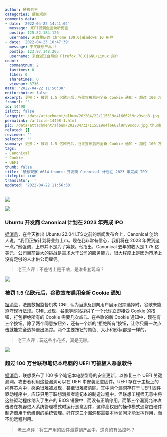 ```yaml
---
author: 硬核老王
categories: 硬核观察
comments_data:
- date: '2022-04-22 14:41:04'
  message: UEFI漏洞危言耸听而言
  postip: 125.82.184.126
  username: 来自重庆的 Chrome 100.0|Windows 10 用户
- date: '2022-04-23 10:47:39'
  message: 不买联想产品!!
  postip: 123.97.148.205
  username: 来自浙江台州的 Firefox 78.0|GNU/Linux 用户
count:
  commentnum: 2
  favtimes: 0
  likes: 0
  sharetimes: 0
  viewnum: 3736
date: '2022-04-22 11:56:38'
editorchoice: false
excerpt: 更多：• 被罚 1.5 亿欧元后，谷歌宣布启用全新 Cookie 通知 • 超过 100 万台联想笔记本电脑的 UEFI 可被植入恶意软件
fromurl: ''
id: 14498
islctt: false
largepic: /data/attachment/album/202204/22/115519o4l6662l9nv9sco3.jpg
permalink: /article-14498-1.html
pic: /data/attachment/album/202204/22/115519o4l6662l9nv9sco3.jpg.thumb.jpg
related: []
reviewer: ''
selector: ''
summary: 更多：• 被罚 1.5 亿欧元后，谷歌宣布启用全新 Cookie 通知 • 超过 100 万台联想笔记本电脑的 UEFI 可被植入恶意软件
tags:
- Canonical
- Cookie
- UEFI
thumb: false
title: '硬核观察 #614 Ubuntu 开发商 Canonical 计划在 2023 年完成 IPO'
titlepic: true
translator: ''
updated: '2022-04-22 11:56:38'
---
```


![](/data/attachment/album/202204/22/115519o4l6662l9nv9sco3.jpg)


![](/data/attachment/album/202204/22/115528ugujabegj49fe49l.jpg)


### Ubuntu 开发商 Canonical 计划在 2023 年完成 IPO


[据消息](https://itwire.com/open-source/canonical-may-go-public-in-2023,-claims-usm-profit-last-year.html)，在今天推出 Ubuntu 22.04 LTS 之前的新闻发布会上，Canonical 创始人说，“我们正按计划将业务上市。现在我非常有信心，我们将在 2023 年做到这一点。”他强调，上市并不是为了筹款。他指出，Canonical 去年的收入是 1.75 亿美元，公司目前最大的挑战是需求大于公司的服务能力，很大程度上是因为市场上没有足够的人才供公司雇佣。



> 
> 老王点评：不差钱上是干啥，是准备套现吗？
> 
> 
> 


![](/data/attachment/album/202204/22/115545s4q4bzybyqjw027q.jpg)


### 被罚 1.5 亿欧元后，谷歌宣布启用全新 Cookie 通知


[据消息](https://www.theverge.com/2022/4/21/23035289/google-reject-all-cookie-button-eu-privacy-data-laws)，法国数据监督机构 CNIL 认为当涉及到向用户展示跟踪选择时，谷歌未能遵守现行法规。CNIL 发现，谷歌等网站提供了一个允许立即接受 Cookie 的按钮，打包拒绝所有的 Cookie 需要几次点击。在谷歌的新 Cookie 通知中，现在有三个按钮。除了两个同意按钮外，还有一个新的“拒绝所有”按钮，让你只需一次点击就能完全选择退出追踪。两个主要按钮的颜色、大小和形状都是一样的。



> 
> 老王点评：玩这些小花招，真是无聊。
> 
> 
> 


![](/data/attachment/album/202204/22/115610h5pibooweee1l0z8.jpg)


### 超过 100 万台联想笔记本电脑的 UEFI 可被植入恶意软件


[据消息](https://arstechnica.com/information-technology/2022/04/bugs-in-100-lenovo-models-fixed-to-prevent-unremovable-infections/)，联想发布了 100 多个笔记本电脑型号的安全更新，以修复三个 UEFI 关键漏洞。攻击者利用这些漏洞可以在 UEFI 中安装恶意固件。UEFI 存在于主板上的闪存芯片中，感染很难被发现，甚至很难被清除。其中两个漏洞存在于 UEFI 固件驱动程序中，应该只用于联想消费者笔记本的制造过程中。但联想工程师无意中将这些驱动程序纳入了生产的 BIOS 镜像中，而没有正确停用。而第三个漏洞允许攻击者在机器进入系统管理模式时运行恶意固件，这种高权限的操作模式通常由硬件制造商用于低级别的系统管理。好在这三个漏洞都需要本地访问才能发挥作用，而不能远程利用。



> 
> 老王点评：将生产用的固件泄露到产品中，这真的有品控吗？
> 
> 
>